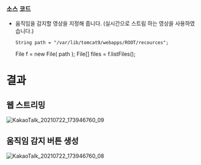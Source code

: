 ### 소스 코드

+ 움직임을 감지할 영상을 지정해 줍니다. (실시간으로 스트림 하는 영상을 사용하였습니다.)

      String path = "/var/lib/tomcat9/webapps/ROOT/recources";
	File f = new File( path );
	File[] files = f.listFiles();

# 결과



## 웹 스트리밍

![KakaoTalk_20210722_173946760_09](https://user-images.githubusercontent.com/77609451/126638733-f641ac1b-87b3-4c2d-b2ed-8c03df4ec7b2.png)



## 움직임 감지 버튼 생성

![KakaoTalk_20210722_173946760_08](https://user-images.githubusercontent.com/77609451/126638764-11471d14-d9d0-47a2-a07a-e4bce4e226bf.jpg)
